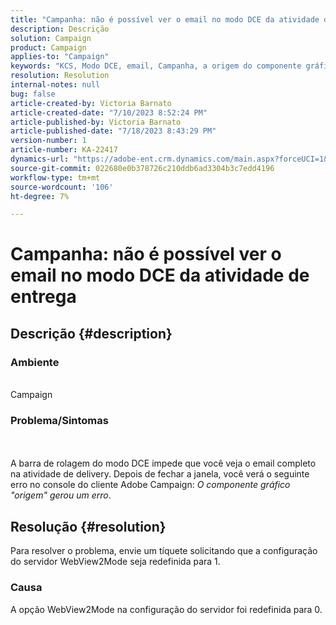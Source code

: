 ```yaml
---
title: "Campanha: não é possível ver o email no modo DCE da atividade de delivery"
description: Descrição
solution: Campaign
product: Campaign
applies-to: "Campaign"
keywords: "KCS, Modo DCE, email, Campanha, a origem do componente gráfico gerou um erro, atividade de delivery"
resolution: Resolution
internal-notes: null
bug: false
article-created-by: Victoria Barnato
article-created-date: "7/10/2023 8:52:24 PM"
article-published-by: Victoria Barnato
article-published-date: "7/18/2023 8:43:29 PM"
version-number: 1
article-number: KA-22417
dynamics-url: "https://adobe-ent.crm.dynamics.com/main.aspx?forceUCI=1&pagetype=entityrecord&etn=knowledgearticle&id=3b2dd1a5-631f-ee11-9cbd-6045bd0067ea"
source-git-commit: 022680e0b378726c210ddb6ad3304b3c7edd4196
workflow-type: tm+mt
source-wordcount: '106'
ht-degree: 7%

---
```


# Campanha: não é possível ver o email no modo DCE da atividade de entrega

## Descrição {#description}


### Ambiente

<br>Campaign<br>

### Problema/Sintomas

<br><br>A barra de rolagem do modo DCE impede que você veja o email completo na atividade de delivery. Depois de fechar a janela, você verá o seguinte erro no console do cliente Adobe Campaign: *O componente gráfico &quot;origem&quot; gerou um erro*.<br>

## Resolução {#resolution}


Para resolver o problema, envie um tíquete solicitando que a configuração do servidor WebView2Mode seja redefinida para 1.

### Causa

A opção WebView2Mode na configuração do servidor foi redefinida para 0.

